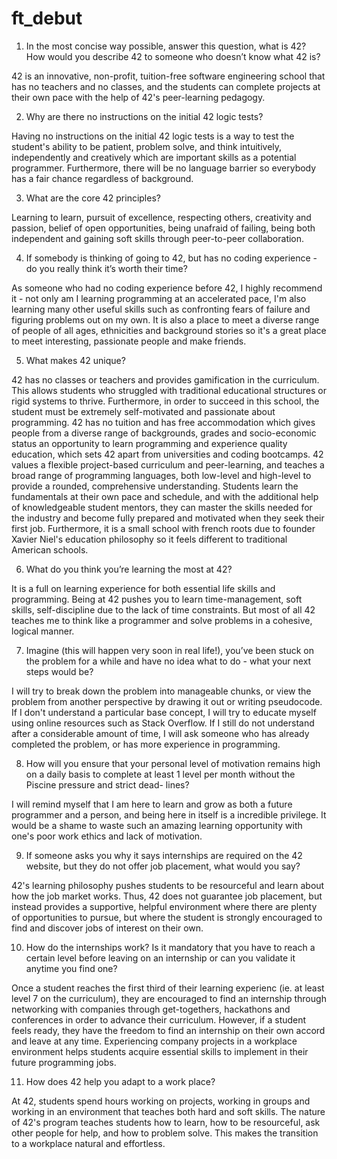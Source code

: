 # ft_debut

1. In the most concise way possible, answer this question, what is 42? How would you describe 42 to someone who doesn’t know what 42 is?

42 is an innovative, non-profit, tuition-free software engineering school that has no teachers and no classes, and the students can complete projects at their own pace with the help of 42's peer-learning pedagogy. 

2. Why are there no instructions on the initial 42 logic tests?

Having no instructions on the initial 42 logic tests is a way to test the student's ability to be patient, problem solve, and think intuitively, independently and creatively which are important skills as a potential programmer. Furthermore, there will be no language barrier so everybody has a fair chance regardless of background.

3. What are the core 42 principles?

Learning to learn, pursuit of excellence, respecting others, creativity and passion, belief of open opportunities, being unafraid of failing, being both independent and gaining soft skills through peer-to-peer collaboration. 

4. If somebody is thinking of going to 42, but has no coding experience - do you really think it’s worth their time?

As someone who had no coding experience before 42, I highly recommend it - not only am I learning programming at an accelerated pace, I'm also learning many other useful skills such as confronting fears of failure and figuring problems out on my own. It is also a place to meet a diverse range of people of all ages, ethnicities and background stories so it's a great place to meet interesting, passionate people and make friends.

5. What makes 42 unique?

42 has no classes or teachers and provides gamification in the curriculum. This allows students who struggled with traditional educational structures or rigid systems to thrive. Furthermore, in order to succeed in this school, the student must be extremely self-motivated and passionate about programming.
42 has no tuition and has free accommodation which gives people from a diverse range of backgrounds, grades and socio-economic status an opportunity to learn programming and experience quality education, which sets 42 apart from universities and coding bootcamps. 
42 values a flexible project-based curriculum and peer-learning, and teaches a broad range of programming languages, both low-level and high-level to provide a rounded, comprehensive understanding. Students learn the fundamentals at their own pace and schedule, and with the additional help of knowledgeable student mentors, they can master the skills needed for the industry and become fully prepared and motivated when they seek their first job.
Furthermore, it is a small school with french roots due to founder Xavier Niel's education philosophy so it feels different to traditional American schools.

6. What do you think you’re learning the most at 42?

It is a full on learning experience for both essential life skills and programming. Being at 42 pushes you to learn time-management, soft skills, self-discipline due to the lack of time constraints. But most of all 42 teaches me to think like a programmer and solve problems in a cohesive, logical manner.

7. Imagine (this will happen very soon in real life!), you’ve been stuck on the problem for a while and have no idea what to do - what your next steps would be?

I will try to break down the problem into manageable chunks, or view the problem from another perspective by drawing it out or writing pseudocode. If I don't understand a particular base concept, I will try to educate myself using online resources such as Stack Overflow. If I still do not understand after a considerable amount of time, I will ask someone who has already completed the problem, or has more experience in programming. 

8. How will you ensure that your personal level of motivation remains high on a daily basis to complete at least 1 level per month without the Piscine pressure and strict dead- lines?

I will remind myself that I am here to learn and grow as both a future programmer and a person, and being here in itself is a incredible privilege. It would be a shame to waste such an amazing learning opportunity with one's poor work ethics and lack of motivation.

9. If someone asks you why it says internships are required on the 42 website, but they do not offer job placement, what would you say?

42's learning philosophy pushes students to be resourceful and learn about how the job market works. Thus, 42 does not guarantee job placement, but instead provides a supportive, helpful environment where there are plenty of opportunities to pursue, but where the student is strongly encouraged to find and discover jobs of interest on their own.

10. How do the internships work? Is it mandatory that you have to reach a certain level before leaving on an internship or can you validate it anytime you find one?

Once a student reaches the first third of their learning experienc (ie. at least level 7 on the curriculum), they are encouraged to find an internship through networking with companies through get-togethers, hackathons and conferences in order to advance their curriculum. However, if a student feels ready, they have the freedom to find an internship on their own accord and leave at any time. Experiencing company projects in a workplace environment helps students acquire essential skills to implement in their future programming jobs.

11. How does 42 help you adapt to a work place?

At 42, students spend hours working on projects, working in groups and working in an environment that teaches both hard and soft skills. The nature of 42's program teaches students how to learn, how to be resourceful, ask other people for help, and how to problem solve. This makes the transition to a workplace natural and effortless.
